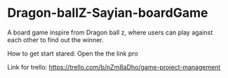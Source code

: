 # Dragon-ballZ-Sayian-boardGame
A board game inspire from Dragon ball z, where users can play against each other to find out the winner. 

How to get start stared:
Open the the link pro 


Link for trello: 
https://trello.com/b/nZm8aDho/game-project-management


